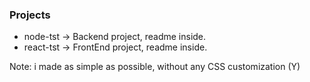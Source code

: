 ### Projects
- node-tst  -> Backend  project, readme inside.
- react-tst -> FrontEnd project, readme inside.

Note: i made as simple as possible, without any CSS customization (Y)